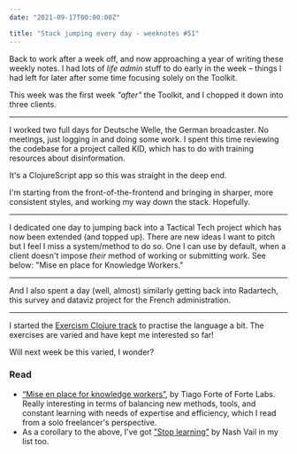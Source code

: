 ```yaml
---
date: "2021-09-17T00:00:00Z"

title: "Stack jumping every day - weeknotes #51"
---
```


Back to work after a week off, and now approaching a year of writing these weekly notes. I had lots of _life admin_ stuff to do early in the week – things I had left for later after some time focusing solely on the Toolkit.

This week was the first week _"after"_ the Toolkit, and I chopped it down into three clients.

---

I worked two full days for Deutsche Welle, the German broadcaster. No meetings, just logging in and doing some work. I spent this time reviewing the codebase for a project called KID, which has to do with training resources about disinformation.

It's a ClojureScript app so this was straight in the deep end.

I'm starting from the front-of-the-frontend and bringing in sharper, more consistent styles, and working my way down the stack. Hopefully.

---

I dedicated one day to jumping back into a Tactical Tech project which has now been extended (and topped up). There are new ideas I want to pitch but I feel I miss a system/method to do so. One I can use by default, when a client doesn't impose _their_ method of working or submitting work. See below: "Mise en place for Knowledge Workers."

---

And I also spent a day (well, almost) similarly getting back into Radartech, this survey and dataviz project for the French administration.

---

I started the [Exercism Clojure track](https://exercism.org/tracks/clojure) to practise the language a bit. The exercises are varied and have kept me interested so far!

Will next week be this varied, I wonder?

### Read

- [“Mise en place for knowledge workers”](https://fortelabs.co/blog/mise-en-place-for-knowledge-workers/), by Tiago Forte of Forte Labs. Really interesting in terms of balancing new methods, tools, and constant learning with needs of expertise and efficiency, which I read from a solo freelancer's perspective.
- As a corollary to the above, I've got [”Stop learning”](https://www.nashvail.me/blog/stop-learning) by Nash Vail in my list too.

